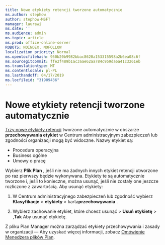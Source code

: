 ```yaml
---
title: Nowe etykiety retencji tworzone automatycznie
ms.author: stephow
author: stephow-MSFT
manager: laurawi
ms.date: ''
ms.audience: admin
ms.topic: article
ms.prod: office-online-server
ROBOTS: NOINDEX, NOFOLLOW
localization_priority: Normal
ms.openlocfilehash: 950b20b9982bbac8620a153315598a2b6ea08c6f
ms.sourcegitcommit: ffe2f489b1ac3aae62aa784c959da6a41c3261eb
ms.translationtype: MT
ms.contentlocale: pl-PL
ms.lasthandoff: 04/17/2019
ms.locfileid: "31909436"
---
```

# <a name="new-retention-labels-created-automatically"></a>Nowe etykiety retencji tworzone automatycznie

[Trzy nowe etykiety retencji](https://docs.microsoft.com/en-us/office365/securitycompliance/file-plan-manager#default-retention-labels-and-label-policy) tworzone automatycznie w obszarze **przechowywania etykiet** w Centrum administracyjnym zabezpieczeń lub zgodności organizacji mogą być widoczne. Nazwy etykiet są:

- Procedura operacyjna
- Business ogólne
- Umowy o pracę

Wybierz **Plik Plan** , jeśli nie ma żadnych innych etykiet retencji utworzone po raz pierwszy będzie wykonywana. Etykiety te są automatycznie tworzone i, jeśli to konieczne, można usunąć, jeśli nie zostały one jeszcze rozliczone z zawartością. Aby usunąć etykiety:

1. W Centrum administracyjnego zabezpieczeń lub zgodność wybierz **Klasyfikacje** > **etykiety** > karta**przechowywania** .

1. Wybierz zachowanie etykiet, które chcesz usunąć > **Usuń etykietę** > ,**Tak** Aby usunąć etykietę.

Z pliku Plan Manager można zarządzać etykiety przechowywania i zasady w organizacji — Aby uzyskać więcej informacji, zobacz [Omówienie Menedżera plików Plan](https://docs.microsoft.com/en-us/office365/securitycompliance/file-plan-manager).